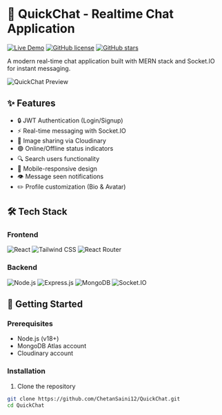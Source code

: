 # 💬 QuickChat - Realtime Chat Application

[![Live Demo](https://img.shields.io/badge/Demo-Live-brightgreen)](https://chat-app-4roq.vercel.app/login)
[![GitHub license](https://img.shields.io/github/license/ChetanSaini12/QuickChat)](https://github.com/ChetanSaini12/QuickChat/blob/main/LICENSE)
[![GitHub stars](https://img.shields.io/github/stars/ChetanSaini12/QuickChat)](https://github.com/ChetanSaini12/QuickChat/stargazers)

A modern real-time chat application built with MERN stack and Socket.IO for instant messaging.

![QuickChat Preview](![image](https://github.com/user-attachments/assets/90dd700b-cfcc-48b4-ad13-719630917ce0))

## ✨ Features
- 🔒 JWT Authentication (Login/Signup)
- ⚡ Real-time messaging with Socket.IO
- 📸 Image sharing via Cloudinary
- 🟢 Online/Offline status indicators
- 🔍 Search users functionality
- 📱 Mobile-responsive design
- 👁️ Message seen notifications
- ✏️ Profile customization (Bio & Avatar)

## 🛠️ Tech Stack
### Frontend
![React](https://img.shields.io/badge/React-20232A?style=for-the-badge&logo=react&logoColor=61DAFB)
![Tailwind CSS](https://img.shields.io/badge/Tailwind_CSS-38B2AC?style=for-the-badge&logo=tailwind-css&logoColor=white)
![React Router](https://img.shields.io/badge/React_Router-CA4245?style=for-the-badge&logo=react-router&logoColor=white)

### Backend
![Node.js](https://img.shields.io/badge/Node.js-339933?style=for-the-badge&logo=nodedotjs&logoColor=white)
![Express.js](https://img.shields.io/badge/Express.js-000000?style=for-the-badge&logo=express&logoColor=white)
![MongoDB](https://img.shields.io/badge/MongoDB-47A248?style=for-the-badge&logo=mongodb&logoColor=white)
![Socket.IO](https://img.shields.io/badge/Socket.IO-010101?style=for-the-badge&logo=socket.io&logoColor=white)

## 🚀 Getting Started
### Prerequisites
- Node.js (v18+)
- MongoDB Atlas account
- Cloudinary account

### Installation
1. Clone the repository
```bash
git clone https://github.com/ChetanSaini12/QuickChat.git
cd QuickChat


